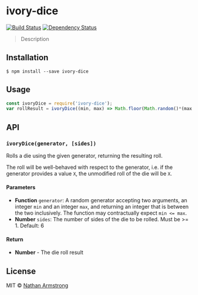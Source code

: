 # ivory-dice
[![Build Status][travis-image]][travis-url]
[![Dependency Status][depstat-image]][depstat-url]

> Description

## Installation

```
$ npm install --save ivory-dice
```

## Usage
```js
const ivoryDice = require('ivory-dice');
var rollResult = ivoryDice((min, max) => Math.floor(Math.random()*(max - min + 1) + min), 6);
```

## API

### `ivoryDice(generator, [sides])`
Rolls a die using the given generator, returning the resulting roll.

The roll will be well-behaved with respect to the generator, i.e. if the generator provides a value `X`, the unmodified roll of the die will be `X`.

#### Parameters
- **Function** `generator`: A random generator accepting two arguments, an integer `min` and an integer `max`, and returning an integer that is between the two inclusively. The function may contractually expect `min <= max`.
- **Number** `sides`: The number of sides of the die to be rolled.  Must be >= 1. Default: 6

#### Return
- **Number** - The die roll result

## License
MIT © [Nathan Armstrong](http://github.com/armstnp)

[travis-url]: https://travis-ci.org/armstnp/ivory-dice
[travis-image]: https://img.shields.io/travis/armstnp/ivory-dice.svg?style=flat-square

[depstat-url]: https://david-dm.org/armstnp/ivory-dice
[depstat-image]: https://david-dm.org/armstnp/ivory-dice.svg?style=flat-square
